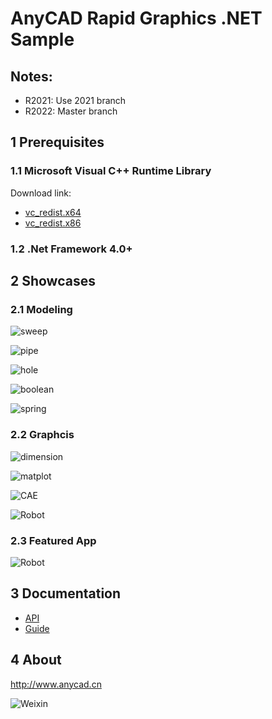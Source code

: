 # AnyCAD Rapid Graphics .NET Sample


## Notes:
 - R2021:  Use 2021 branch
 - R2022: Master branch

## 1 Prerequisites

### 1.1 Microsoft Visual C++ Runtime Library

Download link: 
- [vc_redist.x64](https://aka.ms/vs/16/release/vc_redist.x64.exe)
- [vc_redist.x86](https://aka.ms/vs/16/release/vc_redist.x86.exe)

### 1.2 .Net Framework 4.0+

## 2 Showcases

### 2.1 Modeling

![sweep](showcase/sweeploft.png)

![pipe](showcase/pipe.png)

![hole](showcase/holes.png)

![boolean](showcase/boolean.png)

![spring](showcase/spring.png)


### 2.2 Graphcis

![dimension](showcase/dimension.png)

![matplot](showcase/matplot.png)

![CAE](showcase/cae.png)

![Robot](showcase/robot2.png)

### 2.3 Featured App
![Robot](showcase/robot.png)

## 3 Documentation

- [API](http://www.opencascade.net/api/classes.html)
- [Guide](http://www.opencascade.net/guide/)

## 4 About
http://www.anycad.cn

![Weixin](weixin.jpg)